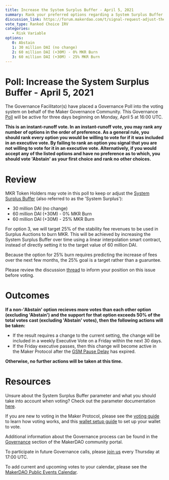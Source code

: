 ```yaml
---
title: Increase the System Surplus Buffer - April 5, 2021
summary: Rank your preferred options regarding a System Surplus Buffer increase.
discussion_link: https://forum.makerdao.com/t/signal-request-adjust-the-surplus-buffer-march-april-2021/6979
vote_type: Ranked Choice IRV
categories:
   - Risk Variable
options:
   0: Abstain
   1: 30 million DAI (no change)
   2: 60 million DAI (+30M) - 0% MKR Burn
   3: 60 million DAI (+30M) - 25% MKR Burn
---
```

# Poll: Increase the System Surplus Buffer - April 5, 2021

The Governance Facilitator(s) have placed a Governance Poll into the voting system on behalf of the Maker Governance Community. This Governance [Poll](https://community-development.makerdao.com/en/learn/governance/on-chain-gov) will be active for three days beginning on Monday, April 5 at 16:00 UTC.

**This is an instant-runoff vote. In an instant-runoff vote, you may rank any number of options in the order of preference. As a general rule, you should rank every option you would be willing to vote for if it was included in an executive vote. By failing to rank an option you signal that you are not willing to vote for it in an executive vote. Alternatively, if you would accept any of the listed options and have no preference as to which, you should vote 'Abstain' as your first choice and rank no other choices.**

# Review

MKR Token Holders may vote in this poll to keep or adjust the [System Surplus Buffer](https://community-development.makerdao.com/en/learn/governance/param-system-surplus-buffer) (also referred to as the 'System Surplus'):
* 30 million DAI (no change)
* 60 million DAI (+30M) - 0% MKR Burn
* 60 million DAI (+30M) - 25% MKR Burn

For option 3, we will target 25% of the stability fee revenues to be used in Surplus Auctions to burn MKR. This will be achieved by increasing the System Surplus Buffer over time using a linear interpolation smart contract, instead of directly setting it to the target value of 60 million DAI. 

Because the option for 25% burn requires predicting the increase of fees over the next few months, the 25% goal is a target rather than a guaruntee. 

Please review the discussion [thread](https://forum.makerdao.com/t/signal-request-adjust-the-surplus-buffer-march-april-2021/6979) to inform your position on this issue before voting.

# Outcomes

**If a non-'Abstain' option recieves more votes than each other option (excluding 'Abstain') and the support for that option exceeds 50% of the total votes cast (excluding 'Abstain' votes), then the following actions will be taken:**
* If the result requires a change to the current setting, the change will be included in a weekly Executive Vote on a Friday within the next 30 days.
* If the Friday executive passes, then this change will become active in the Maker Protocol after the [GSM Pause Delay](https://community-development.makerdao.com/en/learn/governance/param-gsm-pause-delay) has expired.

**Otherwise, no further actions will be taken at this time.**

# Resources

Unsure about the System Surplus Buffer parameter and what you should take into account when voting? Check out the parameter documentation [here](https://community-development.makerdao.com/en/learn/governance/param-system-surplus-buffer).

If you are new to voting in the Maker Protocol, please see the [voting guide](https://community-development.makerdao.com/en/learn/governance/how-voting-works/) to learn how voting works, and this [wallet setup guide](https://community-development.makerdao.com/en/learn/governance/voting-setup/) to set up your wallet to vote.

Additional information about the Governance process can be found in the [Governance](https://community-development.makerdao.com/en/learn/governance) section of the MakerDAO community portal.

To participate in future Governance calls, please [join us](https://github.com/makerdao/community/tree/master/governance/governance-and-risk-meetings) every Thursday at 17:00 UTC.

To add current and upcoming votes to your calendar, please see the [MakerDAO Public Events Calendar](https://calendar.google.com/calendar/embed?src=makerdao.com_3efhm2ghipksegl009ktniomdk%40group.calendar.google.com&ctz=UTC&mode=week&showCalendars=0&showPrint=0).